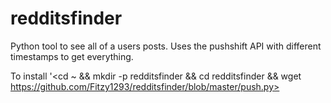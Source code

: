 # redditsfinder
Python tool to see all of a users posts. Uses the pushshift API with different timestamps to get everything. 

To install 
'<cd ~ && mkdir -p redditsfinder && cd redditsfinder && wget https://github.com/Fitzy1293/redditsfinder/blob/master/push.py> 

